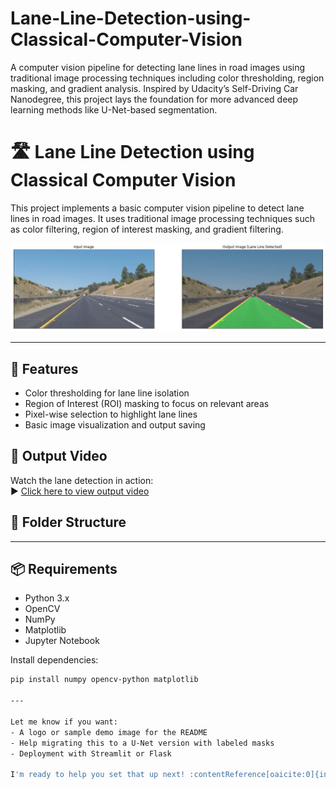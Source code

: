 # Lane-Line-Detection-using-Classical-Computer-Vision
A computer vision pipeline for detecting lane lines in road images using traditional image processing techniques including color thresholding, region masking, and gradient analysis. Inspired by Udacity’s Self-Driving Car Nanodegree, this project lays the foundation for more advanced deep learning methods like U-Net-based segmentation.

# 🛣️ Lane Line Detection using Classical Computer Vision

This project implements a basic computer vision pipeline to detect lane lines in road images. It uses traditional image processing techniques such as color filtering, region of interest masking, and gradient filtering.

![Demo](https://github.com/1216-dev/Lane-Line-Detection-using-Classical-Computer-Vision/blob/main/outputs.png)

---

## 🚗 Features

- Color thresholding for lane line isolation
- Region of Interest (ROI) masking to focus on relevant areas
- Pixel-wise selection to highlight lane lines
- Basic image visualization and output saving
## 🎥 Output Video

Watch the lane detection in action:  
▶️ [Click here to view output video](https://github.com/1216-dev/Lane-Line-Detection-using-Classical-Computer-Vision/blob/main/solidYellowLeft.mp4)

<!-- For GitHub Pages or local preview -->
<!--
<video width="720" controls>
  <source src="lane_output.mp4" type="video/mp4">
  Your browser does not support the video tag.
</video>
-->


## 📁 Folder Structure


---

## 📦 Requirements

- Python 3.x
- OpenCV
- NumPy
- Matplotlib
- Jupyter Notebook

Install dependencies:

```bash
pip install numpy opencv-python matplotlib

---

Let me know if you want:
- A logo or sample demo image for the README
- Help migrating this to a U-Net version with labeled masks
- Deployment with Streamlit or Flask

I'm ready to help you set that up next! ​:contentReference[oaicite:0]{index=0}​


